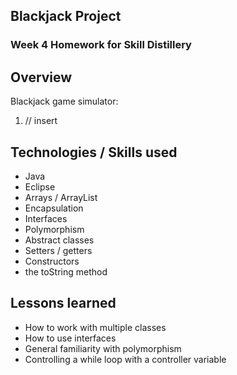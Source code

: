 ## Blackjack Project 

### Week 4 Homework for Skill Distillery 

## Overview 

Blackjack game simulator: 

1. // insert 


## Technologies / Skills used 
* Java 
* Eclipse 
* Arrays / ArrayList 
* Encapsulation 
* Interfaces 
* Polymorphism 
* Abstract classes 
* Setters / getters 
* Constructors 
* the toString method 

## Lessons learned 
* How to work with multiple classes 
* How to use interfaces 
* General familiarity with polymorphism 
* Controlling a while loop with a controller variable 
